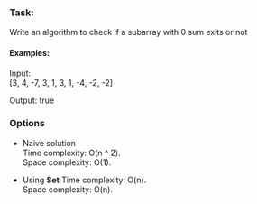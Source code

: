 ### Task:

Write an algorithm to check if a subarray with 0 sum exits or not

#### Examples:

Input:  
[3, 4, -7, 3, 1, 3, 1, -4, -2, -2]

Output:
true

### Options

- Naive solution  
  Time complexity: O(n ^ 2).  
  Space complexity: O(1).

- Using **Set**
  Time complexity: O(n).  
  Space complexity: O(n).
